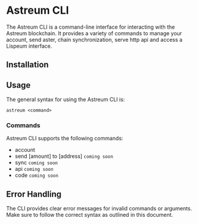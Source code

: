 # Astreum CLI

The Astreum CLI is a command-line interface for interacting with the Astreum blockchain. It provides a variety of commands to manage your account, send aster, chain synchronization, serve http api and access a Lispeum interface.

## Installation

## Usage

The general syntax for using the Astreum CLI is:

    astreum <command>

### Commands

Astreum CLI supports the following commands:

- account
- send [amount] to [address] `coming soon`
- sync `coming soon`
- api `coming soon`
- code `coming soon`

## Error Handling

The CLI provides clear error messages for invalid commands or arguments. Make sure to follow the correct syntax as outlined in this document.
